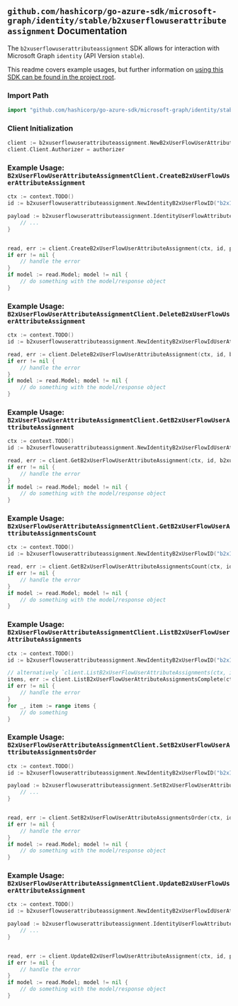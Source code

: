 
## `github.com/hashicorp/go-azure-sdk/microsoft-graph/identity/stable/b2xuserflowuserattributeassignment` Documentation

The `b2xuserflowuserattributeassignment` SDK allows for interaction with Microsoft Graph `identity` (API Version `stable`).

This readme covers example usages, but further information on [using this SDK can be found in the project root](https://github.com/hashicorp/go-azure-sdk/tree/main/docs).

### Import Path

```go
import "github.com/hashicorp/go-azure-sdk/microsoft-graph/identity/stable/b2xuserflowuserattributeassignment"
```


### Client Initialization

```go
client := b2xuserflowuserattributeassignment.NewB2xUserFlowUserAttributeAssignmentClientWithBaseURI("https://graph.microsoft.com")
client.Client.Authorizer = authorizer
```


### Example Usage: `B2xUserFlowUserAttributeAssignmentClient.CreateB2xUserFlowUserAttributeAssignment`

```go
ctx := context.TODO()
id := b2xuserflowuserattributeassignment.NewIdentityB2xUserFlowID("b2xIdentityUserFlowId")

payload := b2xuserflowuserattributeassignment.IdentityUserFlowAttributeAssignment{
	// ...
}


read, err := client.CreateB2xUserFlowUserAttributeAssignment(ctx, id, payload, b2xuserflowuserattributeassignment.DefaultCreateB2xUserFlowUserAttributeAssignmentOperationOptions())
if err != nil {
	// handle the error
}
if model := read.Model; model != nil {
	// do something with the model/response object
}
```


### Example Usage: `B2xUserFlowUserAttributeAssignmentClient.DeleteB2xUserFlowUserAttributeAssignment`

```go
ctx := context.TODO()
id := b2xuserflowuserattributeassignment.NewIdentityB2xUserFlowIdUserAttributeAssignmentID("b2xIdentityUserFlowId", "identityUserFlowAttributeAssignmentId")

read, err := client.DeleteB2xUserFlowUserAttributeAssignment(ctx, id, b2xuserflowuserattributeassignment.DefaultDeleteB2xUserFlowUserAttributeAssignmentOperationOptions())
if err != nil {
	// handle the error
}
if model := read.Model; model != nil {
	// do something with the model/response object
}
```


### Example Usage: `B2xUserFlowUserAttributeAssignmentClient.GetB2xUserFlowUserAttributeAssignment`

```go
ctx := context.TODO()
id := b2xuserflowuserattributeassignment.NewIdentityB2xUserFlowIdUserAttributeAssignmentID("b2xIdentityUserFlowId", "identityUserFlowAttributeAssignmentId")

read, err := client.GetB2xUserFlowUserAttributeAssignment(ctx, id, b2xuserflowuserattributeassignment.DefaultGetB2xUserFlowUserAttributeAssignmentOperationOptions())
if err != nil {
	// handle the error
}
if model := read.Model; model != nil {
	// do something with the model/response object
}
```


### Example Usage: `B2xUserFlowUserAttributeAssignmentClient.GetB2xUserFlowUserAttributeAssignmentsCount`

```go
ctx := context.TODO()
id := b2xuserflowuserattributeassignment.NewIdentityB2xUserFlowID("b2xIdentityUserFlowId")

read, err := client.GetB2xUserFlowUserAttributeAssignmentsCount(ctx, id, b2xuserflowuserattributeassignment.DefaultGetB2xUserFlowUserAttributeAssignmentsCountOperationOptions())
if err != nil {
	// handle the error
}
if model := read.Model; model != nil {
	// do something with the model/response object
}
```


### Example Usage: `B2xUserFlowUserAttributeAssignmentClient.ListB2xUserFlowUserAttributeAssignments`

```go
ctx := context.TODO()
id := b2xuserflowuserattributeassignment.NewIdentityB2xUserFlowID("b2xIdentityUserFlowId")

// alternatively `client.ListB2xUserFlowUserAttributeAssignments(ctx, id, b2xuserflowuserattributeassignment.DefaultListB2xUserFlowUserAttributeAssignmentsOperationOptions())` can be used to do batched pagination
items, err := client.ListB2xUserFlowUserAttributeAssignmentsComplete(ctx, id, b2xuserflowuserattributeassignment.DefaultListB2xUserFlowUserAttributeAssignmentsOperationOptions())
if err != nil {
	// handle the error
}
for _, item := range items {
	// do something
}
```


### Example Usage: `B2xUserFlowUserAttributeAssignmentClient.SetB2xUserFlowUserAttributeAssignmentsOrder`

```go
ctx := context.TODO()
id := b2xuserflowuserattributeassignment.NewIdentityB2xUserFlowID("b2xIdentityUserFlowId")

payload := b2xuserflowuserattributeassignment.SetB2xUserFlowUserAttributeAssignmentsOrderRequest{
	// ...
}


read, err := client.SetB2xUserFlowUserAttributeAssignmentsOrder(ctx, id, payload, b2xuserflowuserattributeassignment.DefaultSetB2xUserFlowUserAttributeAssignmentsOrderOperationOptions())
if err != nil {
	// handle the error
}
if model := read.Model; model != nil {
	// do something with the model/response object
}
```


### Example Usage: `B2xUserFlowUserAttributeAssignmentClient.UpdateB2xUserFlowUserAttributeAssignment`

```go
ctx := context.TODO()
id := b2xuserflowuserattributeassignment.NewIdentityB2xUserFlowIdUserAttributeAssignmentID("b2xIdentityUserFlowId", "identityUserFlowAttributeAssignmentId")

payload := b2xuserflowuserattributeassignment.IdentityUserFlowAttributeAssignment{
	// ...
}


read, err := client.UpdateB2xUserFlowUserAttributeAssignment(ctx, id, payload, b2xuserflowuserattributeassignment.DefaultUpdateB2xUserFlowUserAttributeAssignmentOperationOptions())
if err != nil {
	// handle the error
}
if model := read.Model; model != nil {
	// do something with the model/response object
}
```

